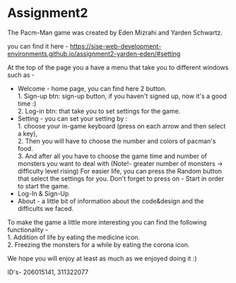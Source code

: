 # Assignment2

The Pacm-Man game was created by Eden Mizrahi and Yarden Schwartz.	

you can find it here - https://sise-web-development-environments.github.io/assignment2-yarden-eden/#setting

At the top of the page you a have a menu that take you to different windows such as -
* Welcome - home page, you can find here 2 button. 
<br>1. Sign-up btn: sign-up button, if you haven't signed up, now it's a good time :) 
<br>2. Log-in btn: that take you to set settings for the game.
* Setting - you can set your setting by : 
<br>1. choose your in-game keyboard (press on each arrow and then select a key),
<br>2. Then you will have to choose the number and colors of pacman's food. 
<br>3. And after all you have to choose the game time and number of monsters you want to deal with (Note!- greater number of monsters -> difficulty level rising)
For easier life, you can press the Random button that select the settings for you.
Don't forget to press on - Start in order to start the game.
* Log-In & Sign-Up 
* About - a little bit of information about the code&design and the difficults we faced.

To make the game a little more interesting you can find the following functionality -
<br>1. Addition of life by eating the medicine icon.
<br>2. Freezing the monsters for a while by eating the corona icon.

We hope you will enjoy at least as much as we enjoyed doing it :)

ID's- 206015141, 311322077
 

